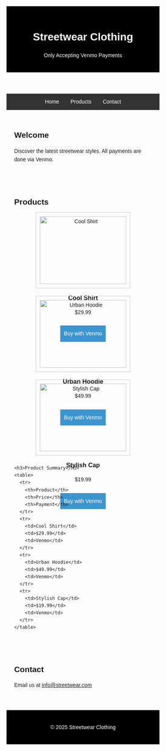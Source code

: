 <!DOCTYPE html>
<html lang="en">
<head>
  <meta charset="UTF-8">
  <meta name="viewport" content="width=device-width, initial-scale=1.0">
  <title>Streetwear Clothing</title>
  <style>
    * { margin: 0; padding: 0; box-sizing: border-box; }
    body { font-family: Arial, sans-serif; line-height: 1.6; }
    header { background: #000; color: #fff; padding: 20px; text-align: center; }
    nav { background: #333; display: flex; justify-content: center; padding: 10px; }
    nav a { color: #fff; margin: 0 15px; text-decoration: none; }
    .container { width: 90%; margin: auto; padding: 20px 0; }
    .products { display: flex; flex-wrap: wrap; justify-content: center; }
    .product { border: 1px solid #ccc; margin: 10px; padding: 10px; width: 250px; text-align: center; }
    .product img { width: 100%; }
    .venmo-btn {
      background: #3D95CE; color: #fff; padding: 10px;
      text-decoration: none; display: inline-block; margin-top: 10px;
    }
    footer { background: #000; color: #fff; text-align: center; padding: 20px; margin-top: 20px; }
    table { width: 100%; border-collapse: collapse; margin-top: 20px; }
    table, th, td { border: 1px solid #ccc; }
    th, td { padding: 10px; text-align: center; }
  </style>
</head>
<body>
  <header>
    <h1>Streetwear Clothing</h1>
    <p>Only Accepting Venmo Payments</p>
  </header>

  <nav>
    <a href="#home">Home</a>
    <a href="#products">Products</a>
    <a href="#contact">Contact</a>
  </nav>

  <section id="home" class="container">
    <h2>Welcome</h2>
    <p>Discover the latest streetwear styles. All payments are done via Venmo.</p>
  </section>

  <section id="products" class="container">
    <h2>Products</h2>
    <div class="products">
      <!-- Product 1 -->
      <div class="product">
        <img src="shirt.jpg" alt="Cool Shirt">
        <h3>Cool Shirt</h3>
        <p>$29.99</p>
        <a class="venmo-btn" href="https://venmo.com/?txn=pay&recipients=YourVenmoUsername&amount=29.99&note=Cool+Shirt">Buy with Venmo</a>
      </div>
      <!-- Product 2 -->
      <div class="product">
        <img src="hoodie.jpg" alt="Urban Hoodie">
        <h3>Urban Hoodie</h3>
        <p>$49.99</p>
        <a class="venmo-btn" href="https://venmo.com/?txn=pay&recipients=YourVenmoUsername&amount=49.99&note=Urban+Hoodie">Buy with Venmo</a>
      </div>
      <!-- Product 3 -->
      <div class="product">
        <img src="cap.jpg" alt="Stylish Cap">
        <h3>Stylish Cap</h3>
        <p>$19.99</p>
        <a class="venmo-btn" href="https://venmo.com/?txn=pay&recipients=YourVenmoUsername&amount=19.99&note=Stylish+Cap">Buy with Venmo</a>
      </div>
      <!-- Add more products as needed -->
    </div>

    <h3>Product Summary</h3>
    <table>
      <tr>
        <th>Product</th>
        <th>Price</th>
        <th>Payment</th>
      </tr>
      <tr>
        <td>Cool Shirt</td>
        <td>$29.99</td>
        <td>Venmo</td>
      </tr>
      <tr>
        <td>Urban Hoodie</td>
        <td>$49.99</td>
        <td>Venmo</td>
      </tr>
      <tr>
        <td>Stylish Cap</td>
        <td>$19.99</td>
        <td>Venmo</td>
      </tr>
    </table>
  </section>

  <section id="contact" class="container">
    <h2>Contact</h2>
    <p>Email us at <a href="mailto:info@streetwear.com">info@streetwear.com</a></p>
  </section>

  <footer>
    <p>&copy; 2025 Streetwear Clothing</p>
  </footer>
</body>
</html>
